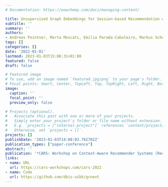 ```yaml
---
# Documentation: https://wowchemy.com/docs/managing-content/

title: Unsupervised Graph Embeddings for Session-based Recommendation with Item Features
subtitle: ''
summary: ''
authors:
- Andreas Peintner, Marta Moscati, Emilia Parada-Cabaleiro, Markus Schedl, Eva Zangerle
tags: []
categories: []
date: '2022-01-01'
lastmod: 2023-01-03T15:08:31+01:00
featured: false
draft: false

# Featured image
# To use, add an image named `featured.jpg/png` to your page's folder.
# Focal points: Smart, Center, TopLeft, Top, TopRight, Left, Right, BottomLeft, Bottom, BottomRight.
image:
  caption: ''
  focal_point: ''
  preview_only: false

# Projects (optional).
#   Associate this post with one or more of your projects.
#   Simply enter your project's folder or file name without extension.
#   E.g. `projects = ["internal-project"]` references `content/project/deep-learning/index.md`.
#   Otherwise, set `projects = []`.
projects: []
publishDate: '2023-01-03T14:08:03.782702Z'
publication_types: ["paper-conference"]
abstract: ''
publication: '*CARS: Workshop on Context-Aware Recommender Systems (RecSys ’22)*'
links:
- name: URL
  url: https://cars-workshops.com/cars-2022
- name: Code
  url: https://github.com/dbis-uibk/gcnext
---
```

